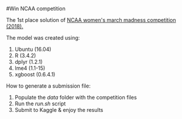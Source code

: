 #Win NCAA competition

The 1st place solution of [NCAA women's march madness competition (2018).](https://www.kaggle.com/c/womens-machine-learning-competition-2018)

The model was created using:

1. Ubuntu (16.04)
2. R (3.4.2)
3. dplyr (1.2.1)
4. lme4 (1.1-15)
5. xgboost (0.6.4.1)

How to generate a submission file:

1. Populate the _data_ folder with the competition files
2. Run the _run.sh_ script 
3. Submit to Kaggle & enjoy the results



